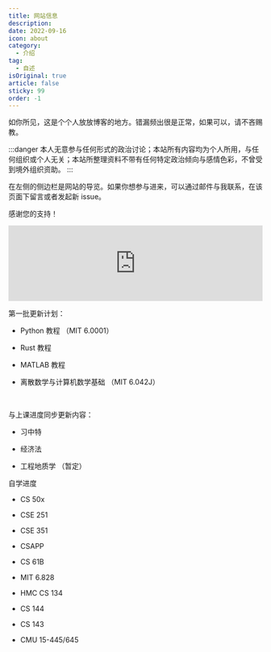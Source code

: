 ```yaml
---
title: 网站信息
description:  
date: 2022-09-16
icon: about
category:
  - 介绍
tag:
  - 自述	
isOriginal: true
article: false
sticky: 99
order: -1
---
```

如你所见，这是个个人放放博客的地方。错漏频出很是正常，如果可以，请不吝赐教。

<!--more-->
:::danger
本人无意参与任何形式的政治讨论；本站所有内容均为个人所用，与任何组织或个人无关；本站所整理资料不带有任何特定政治倾向与感情色彩，不曾受到境外组织资助。
:::

在左侧的侧边栏是网站的导览。如果你想参与进来，可以通过邮件与我联系，在该页面下留言或者发起新 issue。

感谢您的支持！

<iframe src="https://ip.skk.moe" style="width: 100%; border: 0"></iframe>

第一批更新计划：

+ Python 教程 （MIT 6.0001）

+ Rust 教程

+ MATLAB 教程

+ 离散数学与计算机数学基础 （MIT 6.042J）

&nbsp;

与上课进度同步更新内容：

+ 习中特

+ 经济法

+ 工程地质学 （暂定）

自学进度

+ CS 50x

+ CSE 251

+ CSE 351

+ CSAPP

+ CS 61B

+ MIT 6.828

+ HMC CS 134

+ CS 144

+ CS 143

+ CMU 15-445/645